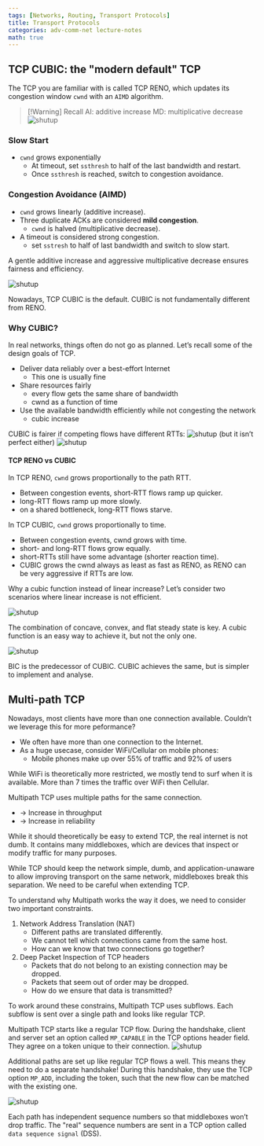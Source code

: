 ```yaml
---
tags: [Networks, Routing, Transport Protocols]
title: Transport Protocols
categories: adv-comm-net lecture-notes
math: true
---
```


## TCP CUBIC: the "modern default" TCP

The TCP you are familiar with is called TCP RENO, which updates its congestion window `cwnd` with an `AIMD` algorithm.

> [!Warning] Recall AI: additive increase MD: multiplicative decrease ![shutup](/assets/img/Pasted%20image%2020240116190354.png)

### Slow Start

- `cwnd` grows exponentially
  - At timeout, set `ssthresh` to half of the last bandwidth and restart.
  - Once `ssthresh` is reached, switch to congestion avoidance.

### Congestion Avoidance (AIMD)

- `cwnd` grows linearly (additive increase).
- Three duplicate ACKs are considered **mild congestion**.
  - `cwnd` is halved (multiplicative decrease).
- A timeout is considered strong congestion.
  - set `sstresh` to half of last bandwidth and switch to slow start.

A gentle additive increase and aggressive multiplicative decrease ensures fairness and efficiency.

![shutup](/assets/img/Pasted%20image%2020240116191945.png)

Nowadays, TCP CUBIC is the default. CUBIC is not fundamentally different from RENO.

### Why CUBIC?

In real networks, things often do not go as planned. Let’s recall some of the design goals of TCP.

- Deliver data reliably over a best-effort Internet
  - This one is usually fine
- Share resources fairly
  - every flow gets the same share of bandwidth
  - cwnd as a function of time
- Use the available bandwidth efficiently while not congesting the network
  - cubic increase

CUBIC is fairer if competing flows have different RTTs: ![shutup](/assets/img/Pasted%20image%2020240116192139.png) (but it isn’t perfect either) ![shutup](/assets/img/Pasted%20image%2020240116192156.png)

#### TCP RENO vs CUBIC

In TCP RENO, `cwnd` grows proportionally to the path RTT.

- Between congestion events, short-RTT flows ramp up quicker.
- long-RTT flows ramp up more slowly.
- on a shared bottleneck, long-RTT flows starve.

In TCP CUBIC, `cwnd` grows proportionally to time.

- Between congestion events, cwnd grows with time.
- short- and long-RTT flows grow equally.
- short-RTTs still have some advantage (shorter reaction time).
- CUBIC grows the cwnd always as least as fast as RENO, as RENO can be very aggressive if RTTs are low.

Why a cubic function instead of linear increase? Let’s consider two scenarios where linear increase is not efficient.

![shutup](/assets/img/Pasted%20image%2020240116193916.png)

The combination of concave, convex, and flat steady state is key. A cubic function is an easy way to achieve it, but not the only one.

![shutup](/assets/img/Pasted%20image%2020240116194027.png)

BIC is the predecessor of CUBIC. CUBIC achieves the same, but is simpler to implement and analyse.

## Multi-path TCP

Nowadays, most clients have more than one connection available. Couldn’t we leverage this for more peformance?

- We often have more than one connection to the Internet.
- As a huge usecase, consider WiFi/Cellular on mobile phones:
  - Mobile phones make up over 55% of traffic and 92% of users

While WiFi is theoretically more restricted, we mostly tend to surf when it is available. More than 7 times the traffic over WiFi then Cellular.

Multipath TCP uses multiple paths for the same connection.

- → Increase in throughput
- → Increase in reliability

While it should theoretically be easy to extend TCP, the real internet is not dumb. It contains many middleboxes, which are devices that inspect or modify traffic for many purposes.

While TCP should keep the network simple, dumb, and application-unaware to allow improving transport on the same network, middleboxes break this separation. We need to be careful when extending TCP.

To understand why Multipath works the way it does, we need to consider two important constraints.

1. Network Address Translation (NAT)
   - Different paths are translated differently.
   - We cannot tell which connections came from the same host.
   - How can we know that two connections go together?
2. Deep Packet Inspection of TCP headers
   - Packets that do not belong to an existing connection may be dropped.
   - Packets that seem out of order may be dropped.
   - How do we ensure that data is transmitted?

To work around these constrains, Multipath TCP uses subflows. Each subflow is sent over a single path and looks like regular TCP.

Multipath TCP starts like a regular TCP flow. During the handshake, client and server set an option called `MP_CAPABLE` in the TCP options header field. They agree on a token unique to their
connection. ![shutup](/assets/img/Pasted%20image%2020240116200455.png)

Additional paths are set up like regular TCP flows a well. This means they need to do a separate handshake! During this handshake, they use the TCP option `MP_ADD`, including the token, such that the
new flow can be matched with the existing one.

![shutup](/assets/img/Pasted%20image%2020240116200523.png)

Each path has independent sequence numbers so that middleboxes won’t drop traffic. The "real" sequence numbers are sent in a TCP option called `data sequence signal` (DSS).
